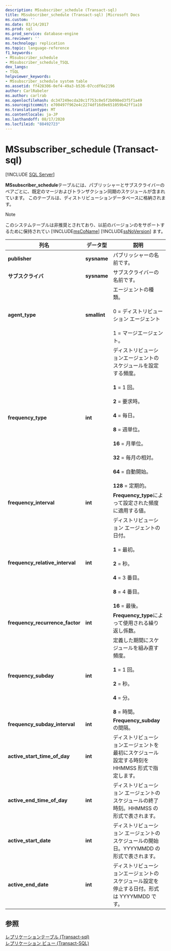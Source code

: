 ```yaml
---
description: MSsubscriber_schedule (Transact-sql)
title: MSsubscriber_schedule (Transact-sql) |Microsoft Docs
ms.custom: ''
ms.date: 03/14/2017
ms.prod: sql
ms.prod_service: database-engine
ms.reviewer: ''
ms.technology: replication
ms.topic: language-reference
f1_keywords:
- MSsubscriber_schedule
- MSsubscriber_schedule_TSQL
dev_langs:
- TSQL
helpviewer_keywords:
- MSsubscriber_schedule system table
ms.assetid: ff428306-0ef4-49a3-b536-07ccdf6e2196
author: CarlRabeler
ms.author: carlrab
ms.openlocfilehash: dc347249ecda20c1f753c0e5f2b098ed3f5f1a49
ms.sourcegitcommit: e700497f962e4c2274df16d9e651059b42ff1a10
ms.translationtype: MT
ms.contentlocale: ja-JP
ms.lasthandoff: 08/17/2020
ms.locfileid: "88492723"
---
```

# <a name="mssubscriber_schedule-transact-sql"></a>MSsubscriber_schedule (Transact-sql)
[!INCLUDE [SQL Server](../../includes/applies-to-version/sqlserver.md)]

  **MSsubscriber_schedule**テーブルには、パブリッシャーとサブスクライバーのペアごとに、既定のマージおよびトランザクション同期のスケジュールが含まれています。 このテーブルは、ディストリビューションデータベースに格納されます。  
  
> [!NOTE]
>  このシステムテーブルは非推奨とされており、以前のバージョンのをサポートするために保持されてい [!INCLUDE[msCoName](../../includes/msconame-md.md)] [!INCLUDE[ssNoVersion](../../includes/ssnoversion-md.md)] ます。  
  
|列名|データ型|説明|  
|-----------------|---------------|-----------------|  
|**publisher**|**sysname**|パブリッシャーの名前です。|  
|**サブスクライバ**|**sysname**|サブスクライバーの名前です。|  
|**agent_type**|**smallint**|エージェントの種類。<br /><br /> 0 = ディストリビューション エージェント<br /><br /> 1 = マージエージェント。|  
|**frequency_type**|**int**|ディストリビューションエージェントのスケジュールを設定する頻度。<br /><br /> **1** = 1 回。<br /><br /> **2** = 要求時。<br /><br /> **4** = 毎日。<br /><br /> **8** = 週単位。<br /><br /> **16** = 月単位。<br /><br /> **32** = 毎月の相対。<br /><br /> **64** = 自動開始。<br /><br /> **128** = 定期的。|  
|**frequency_interval**|**int**|**Frequency_type**によって設定された頻度に適用する値。|  
|**frequency_relative_interval**|**int**|ディストリビューション エージェントの日付。<br /><br /> **1** = 最初。<br /><br /> **2** = 秒。<br /><br /> **4** = 3 番目。<br /><br /> **8** = 4 番目。<br /><br /> **16** = 最後。|  
|**frequency_recurrence_factor**|**int**|**Frequency_type**によって使用される繰り返し係数。|  
|**frequency_subday**|**int**|定義した期間にスケジュールを組み直す頻度。<br /><br /> **1** = 1 回。<br /><br /> **2** = 秒。<br /><br /> **4** = 分。<br /><br /> **8** = 時間。|  
|**frequency_subday_interval**|**int**|**Frequency_subday**の間隔。|  
|**active_start_time_of_day**|**int**|ディストリビューションエージェントを最初にスケジュール設定する時刻を HHMMSS 形式で指定します。|  
|**active_end_time_of_day**|**int**|ディストリビューション エージェントのスケジュールの終了時刻。HHMMSS の形式で表されます。|  
|**active_start_date**|**int**|ディストリビューション エージェントのスケジュールの開始日。YYYYMMDD の形式で表されます。|  
|**active_end_date**|**int**|ディストリビューションエージェントのスケジュール設定を停止する日付。形式は YYYYMMDD です。|  
  
## <a name="see-also"></a>参照  
 [レプリケーションテーブル &#40;Transact-sql&#41;](../../relational-databases/system-tables/replication-tables-transact-sql.md)   
 [レプリケーション ビュー &#40;Transact-SQL&#41;](../../relational-databases/system-views/replication-views-transact-sql.md)  
  
  
